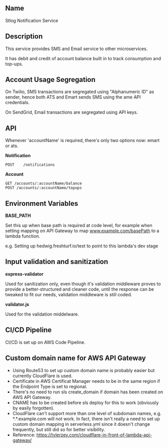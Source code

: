 ## Name

Stlog Notification Service

## Description

This service provides SMS and Email service to other microservices.

It has debit and credit of account balance built in to track consumption and top-ups.

## Account Usage Segregation

On Twilio, SMS transactions are segregated using "Alphanumeric ID" as sender, hence both ATS and Emart sends SMS using the ame API credentials.

On SendGrid, Email transactions are segregated using API keys.

## API

Whenever 'accountName' is required, there's only two options now: emart or ats.

**Notification**

    POST    /notifications

**Account**

    GET /accounts/:accountName/balance
    POST /accounts/:accountName/topups

## Environment Variables

**BASE_PATH**

Set this up when base path is required at code level, for example when setting mapping on API Gateway to map www.example.com/basePath to a lambda function.

e.g. Setting up hedwig.freshturf.io/test to point to this lambda's dev stage

## Input validation and sanitization

**express-validator**

Used for sanitization only, even though it's validation middleware proves to provide a better-structured and cleaner code, until the response can be tweaked to fit our needs, validation middleware is still coded.

**validator.js**

Used for the validation middelware.

## CI/CD Pipeline

CI/CD is set up on AWS Code Pipeline.

## Custom domain name for AWS API Gateway

- Using Route53 to set up custom domain name is probably easier but currently CloudFlare is used.
- Certificate in AWS Certificat Manager needs to be in the same region if the Endpoint Type is set to regional.
- There's no need to run sls create_domain if domain has been created on AWS API Gateway.
- CNAME has to be created before sls deploy for this to work (obviously by easily forgotten).
- CloudFlare can't support more than one level of subdomain names, e.g. \*.\*.example.com will not work. In fact, there isn't really a need to set up custom domain mapping in serverless.yml since it doesn't change frequently, but still did so for better visibility.
- Reference: https://tylerzey.com/cloudflare-in-front-of-lambda-api-gateway/

